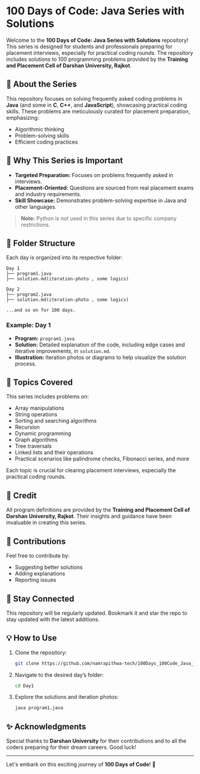 # 100 Days of Code: Java Series with Solutions

Welcome to the **100 Days of Code: Java Series with Solutions** repository! This series is designed for students and professionals preparing for placement interviews, especially for practical coding rounds. The repository includes solutions to 100 programming problems provided by the **Training and Placement Cell of Darshan University, Rajkot**.

## 🚀 About the Series
This repository focuses on solving frequently asked coding problems in **Java** (and some in **C**, **C++**, and **JavaScript**), showcasing practical coding skills. These problems are meticulously curated for placement preparation, emphasizing:

- Algorithmic thinking
- Problem-solving skills
- Efficient coding practices

## 🎯 Why This Series is Important
- **Targeted Preparation:** Focuses on problems frequently asked in interviews.
- **Placement-Oriented:** Questions are sourced from real placement exams and industry requirements.
- **Skill Showcase:** Demonstrates problem-solving expertise in Java and other languages.

> **Note:** Python is not used in this series due to specific company restrictions.

## 📁 Folder Structure
Each day is organized into its respective folder:

```
Day 1
├── program1.java
├── solution.md(iteration-photo , some logics)

Day 2
├── program2.java
├── solution.md(iteration-photo , some logics)

...and so on for 100 days.
```

### Example: Day 1
- **Program:** `program1.java`
- **Solution:** Detailed explanation of the code, including edge cases and iterative improvements, in `solution.md`.
- **Illustration:** Iteration photos or diagrams to help visualize the solution process.

## 📝 Topics Covered
This series includes problems on:
- Array manipulations
- String operations
- Sorting and searching algorithms
- Recursion
- Dynamic programming
- Graph algorithms
- Tree traversals
- Linked lists and their operations
- Practical scenarios like palindrome checks, Fibonacci series, and more

Each topic is crucial for clearing placement interviews, especially the practical coding rounds.

## 🔗 Credit
All program definitions are provided by the **Training and Placement Cell of Darshan University, Rajkot**. Their insights and guidance have been invaluable in creating this series.

## 🤝 Contributions
Feel free to contribute by:
- Suggesting better solutions
- Adding explanations
- Reporting issues

## 📢 Stay Connected
This repository will be regularly updated. Bookmark it and star the repo to stay updated with the latest additions.

## 💡 How to Use
1. Clone the repository:
   ```bash
   git clone https://github.com/namrapithwa-tech/100Days_100Code_Java_With_Solution.git
   ```
2. Navigate to the desired day’s folder:
   ```bash
   cd Day1
   ```
3. Explore the solutions and iteration photos:
   ```bash
   java program1.java
   ```

## ✨ Acknowledgments
Special thanks to **Darshan University** for their contributions and to all the coders preparing for their dream careers. Good luck!

---
Let's embark on this exciting journey of **100 Days of Code**! 🚀

